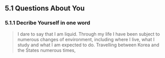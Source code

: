 ## 5.1 Questions About You

### 5.1.1 Decribe Yourself in one word
> I dare to say that I am liquid. Through my life I have been subject to numerous changes of environment, including where I live, what I study and what I am expected to do. Travelling between Korea and the States numerous times, 